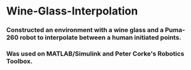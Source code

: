# Wine-Glass-Interpolation

### Constructed an environment with a wine glass and a Puma-260 robot to interpolate between a human initiated points.

### Was used on MATLAB/Simulink and Peter Corke's Robotics Toolbox.
